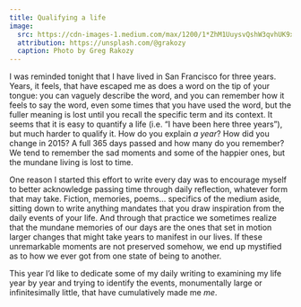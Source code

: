 ```yaml
---
title: Qualifying a life
image:
  src: https://cdn-images-1.medium.com/max/1200/1*ZhM1UuysvQshW3qvhUK9xQ.jpeg
  attribution: https://unsplash.com/@grakozy
  caption: Photo by Greg Rakozy
---
```


I was reminded tonight that I have lived in San Francisco for three years.
Years, it feels, that have escaped me as does a word on the tip of your tongue:
you can vaguely describe the word, and you can remember how it feels to say the
word, even some times that you have used the word, but the fuller meaning is
lost until you recall the specific term and its context. It seems that it is
easy to quantify a life (i.e. “I have been here three years”), but much harder
to qualify it. How do you explain *a year*? How did you change in 2015? A full
365 days passed and how many do you remember? We tend to remember the sad
moments and some of the happier ones, but the mundane living is lost to time.

One reason I started this effort to write every day was to encourage myself to
better acknowledge passing time through daily reflection, whatever form that may
take. Fiction, memories, poems… specifics of the medium aside, sitting down to
write anything mandates that you draw inspiration from the daily events of your
life. And through that practice we sometimes realize that the mundane memories
of our days are the ones that set in motion larger changes that might take years
to manifest in our lives. If these unremarkable moments are not preserved
somehow, we end up mystified as to how we ever got from one state of being to
another.

This year I’d like to dedicate some of my daily writing to examining my life
year by year and trying to identify the events, monumentally large or
infinitesimally little, that have cumulatively made me *me*.
